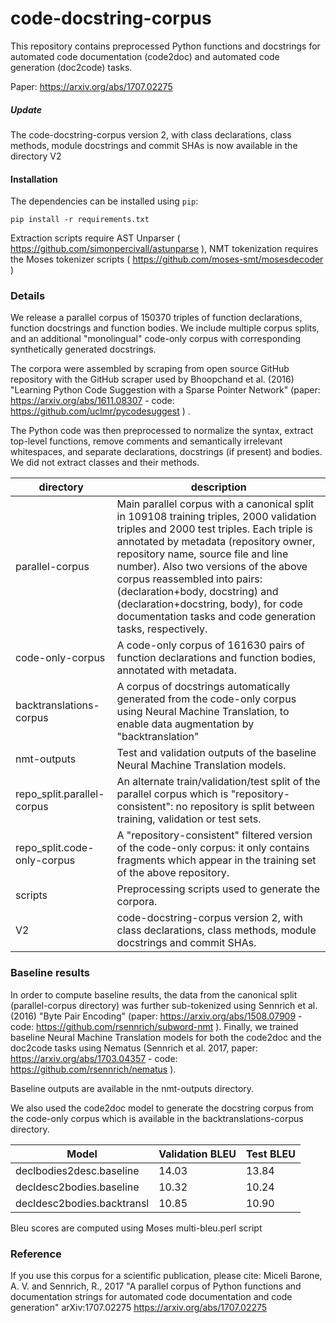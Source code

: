 # code-docstring-corpus

This repository contains preprocessed Python functions and docstrings for automated code documentation (code2doc) and automated code generation (doc2code) tasks.

Paper: https://arxiv.org/abs/1707.02275

##### Update
The code-docstring-corpus version 2, with class declarations, class methods, module docstrings and commit SHAs is now available in the directory V2

#### Installation
The dependencies can be installed using `pip`:
```
pip install -r requirements.txt
```

Extraction scripts require AST Unparser ( https://github.com/simonpercivall/astunparse ), NMT tokenization requires the Moses tokenizer scripts ( https://github.com/moses-smt/mosesdecoder )

### Details

We release a parallel corpus of 150370 triples of function declarations, function docstrings and function bodies. We include multiple corpus splits, and an additional "monolingual" code-only corpus with corresponding synthetically generated docstrings.

The corpora were assembled by scraping from open source GitHub repository with the GitHub scraper used by Bhoopchand et al. (2016) "Learning Python Code Suggestion with a Sparse Pointer Network" (paper: https://arxiv.org/abs/1611.08307 - code: https://github.com/uclmr/pycodesuggest ) .

The Python code was then preprocessed to normalize the syntax, extract top-level functions, remove comments and semantically irrelevant whitespaces, and separate declarations, docstrings (if present) and bodies. We did not extract classes and their methods.

| directory | description |
|---        |---          |
| parallel-corpus | Main parallel corpus with a canonical split in  109108 training triples, 2000 validation triples and 2000 test triples. Each triple is annotated by metadata (repository owner, repository name, source file and line number). Also two versions of the above corpus reassembled into pairs: (declaration+body, docstring) and (declaration+docstring, body), for  code documentation tasks and code generation tasks, respectively.| 
| code-only-corpus | A code-only corpus of 161630 pairs of function declarations and function bodies, annotated with metadata. |
| backtranslations-corpus | A corpus of docstrings automatically generated from the code-only corpus using Neural Machine Translation, to enable data augmentation by "backtranslation" |
| nmt-outputs | Test and validation outputs of the baseline Neural Machine Translation models. |
| repo_split.parallel-corpus | An alternate train/validation/test split of the parallel corpus which is "repository-consistent": no repository is split between training, validation or test sets. |
| repo_split.code-only-corpus | A "repository-consistent" filtered version of the code-only corpus: it only contains fragments which appear in the training set of the above repository. |
| scripts | Preprocessing scripts used to generate the corpora. |
| V2 | code-docstring-corpus version 2, with class declarations, class methods, module docstrings and commit SHAs. |


### Baseline results

In order to compute baseline results, the data from the canonical split (parallel-corpus directory) was further sub-tokenized using Sennrich et al. (2016) "Byte Pair Encoding" (paper: https://arxiv.org/abs/1508.07909 - code: https://github.com/rsennrich/subword-nmt ). Finally, we trained baseline Neural Machine Translation models for both the code2doc and the doc2code tasks using Nematus (Sennrich et al. 2017, paper: https://arxiv.org/abs/1703.04357 - code: https://github.com/rsennrich/nematus ).

Baseline outputs are available in the nmt-outputs directory.

We also used the code2doc model to generate the docstring corpus from the code-only corpus which is available in the backtranslations-corpus directory.

| Model 	             | Validation BLEU | Test BLEU |
|--- 	                     |---   	       |---        |
| declbodies2desc.baseline   | 14.03           | 13.84     |
| decldesc2bodies.baseline   | 10.32           | 10.24     |
| decldesc2bodies.backtransl | 10.85           | 10.90     |

Bleu scores are computed using Moses multi-bleu.perl script

### Reference

If you use this corpus for a scientific publication, please cite: Miceli Barone, A. V. and Sennrich, R., 2017 "A parallel corpus of Python functions and documentation strings for automated code documentation and code generation" arXiv:1707.02275 https://arxiv.org/abs/1707.02275

